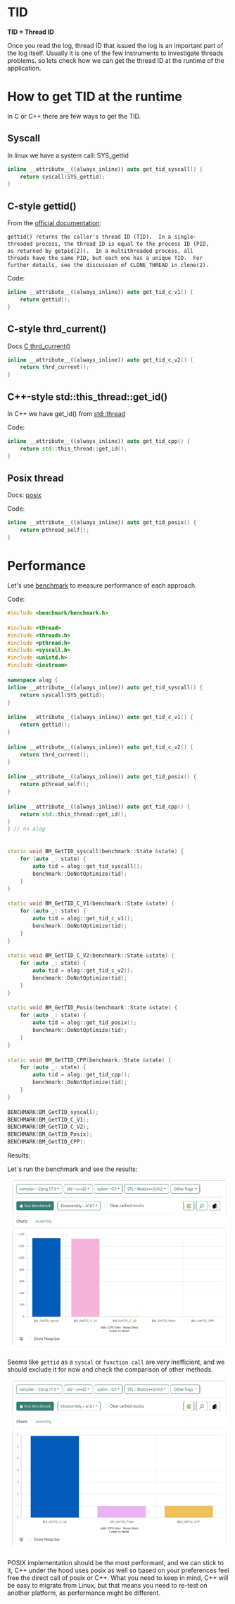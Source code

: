 # TID

<b>TID = Thread ID</b>

Once you read the log, thread ID that issued the log is an important part of the log itself.
Usually it is one of the few instruments to investigate threads problems. so lets check how we can get
the thread ID at the runtime of the application.

# How to get TID at the runtime

In C or C++ there are few ways to get the TID.

## Syscall

In linux we have a system call: SYS_gettid

```cpp
inline __attribute__((always_inline)) auto get_tid_syscall() {
    return syscall(SYS_gettid);
}
```

## C-style gettid()

From the [official documentation](https://www.man7.org/linux/man-pages/man2/gettid.2.html):
```text
gettid() returns the caller's thread ID (TID).  In a single-
threaded process, the thread ID is equal to the process ID (PID,
as returned by getpid(2)).  In a multithreaded process, all
threads have the same PID, but each one has a unique TID.  For
further details, see the discussion of CLONE_THREAD in clone(2).
```

Code:

```cpp
inline __attribute__((always_inline)) auto get_tid_c_v1() {
    return gettid();
}
```

## C-style thrd_current()

Docs [C thrd_current()](https://en.cppreference.com/w/c/thread/thrd_current)

```cpp
inline __attribute__((always_inline)) auto get_tid_c_v2() {
    return thrd_current();
}
```

## C++-style std::this_thread::get_id()

In C++ we have get_id() from [std::thread](https://en.cppreference.com/w/cpp/thread/get_id)

Code:
```cpp
inline __attribute__((always_inline)) auto get_tid_cpp() {
    return std::this_thread::get_id();
}
```

## Posix thread
Docs: [posix](https://www.man7.org/linux/man-pages/man3/pthread_self.3.html)

Code:
```cpp
inline __attribute__((always_inline)) auto get_tid_posix() {
    return pthread_self();
}
```

# Performance

Let's use [benchmark](https://quick-bench.com/#) to measure performance of each approach.

Code:

```cpp
#include <benchmark/benchmark.h>

#include <thread>
#include <threads.h>
#include <pthread.h>
#include <syscall.h>
#include <unistd.h>
#include <iostream>

namespace alog {
inline __attribute__((always_inline)) auto get_tid_syscall() {
    return syscall(SYS_gettid);
}

inline __attribute__((always_inline)) auto get_tid_c_v1() {
    return gettid();
}

inline __attribute__((always_inline)) auto get_tid_c_v2() {
    return thrd_current();
}

inline __attribute__((always_inline)) auto get_tid_posix() {
    return pthread_self();
}

inline __attribute__((always_inline)) auto get_tid_cpp() {
    return std::this_thread::get_id();
}
} // ns alog


static void BM_GetTID_syscall(benchmark::State &state) {
    for (auto _: state) {
        auto tid = alog::get_tid_syscall();
        benchmark::DoNotOptimize(tid);
    }
}

static void BM_GetTID_C_V1(benchmark::State &state) {
    for (auto _: state) {
        auto tid = alog::get_tid_c_v1();
        benchmark::DoNotOptimize(tid);
    }
}

static void BM_GetTID_C_V2(benchmark::State &state) {
    for (auto _: state) {
        auto tid = alog::get_tid_c_v2();
        benchmark::DoNotOptimize(tid);
    }
}

static void BM_GetTID_Posix(benchmark::State &state) {
    for (auto _: state) {
        auto tid = alog::get_tid_posix();
        benchmark::DoNotOptimize(tid);
    }
}

static void BM_GetTID_CPP(benchmark::State &state) {
    for (auto _: state) {
        auto tid = alog::get_tid_cpp();
        benchmark::DoNotOptimize(tid);
    }
}

BENCHMARK(BM_GetTID_syscall);
BENCHMARK(BM_GetTID_C_V1);
BENCHMARK(BM_GetTID_C_V2);
BENCHMARK(BM_GetTID_Posix);
BENCHMARK(BM_GetTID_CPP);
```

Results:

Let`s run the benchmark and see the results:

![alt text](img/tid_benchmark_v1.png "get TID at runtime comparison")

Seems like `gettid` as a `syscal` or `function call` are very inefficient, and we should exclude it for now and check the comparison of other methods.

![alt text](img/tid_benchmark_v2.png "get TID at runtime comparison")

POSIX implementation should be the most performant, and we can stick to it, C++ under the hood uses posix as well so based on your preferences feel free the direct call of posix or C++.
What you need to keep in mind, C++ will be easy to migrate from Linux, but that means you need to re-test on another platform, as performance might be different.
